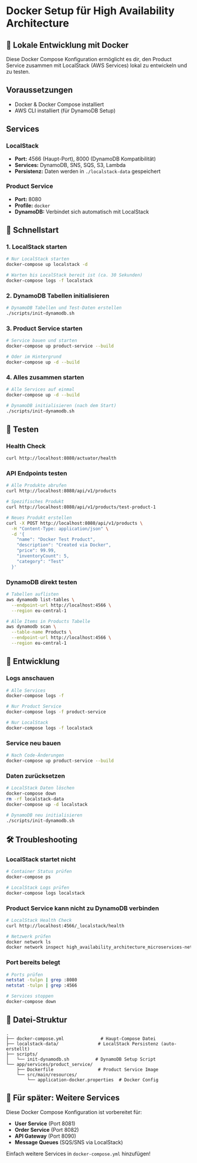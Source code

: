 # Docker Setup für High Availability Architecture

## 🐳 **Lokale Entwicklung mit Docker**

Diese Docker Compose Konfiguration ermöglicht es dir, den Product Service zusammen mit LocalStack (AWS Services) lokal zu entwickeln und zu testen.

## **Voraussetzungen**

- Docker & Docker Compose installiert
- AWS CLI installiert (für DynamoDB Setup)

## **Services**

### **LocalStack** 
- **Port:** 4566 (Haupt-Port), 8000 (DynamoDB Kompatibilität)
- **Services:** DynamoDB, SNS, SQS, S3, Lambda
- **Persistenz:** Daten werden in `./localstack-data` gespeichert

### **Product Service**
- **Port:** 8080
- **Profile:** `docker`
- **DynamoDB:** Verbindet sich automatisch mit LocalStack

## **🚀 Schnellstart**

### **1. LocalStack starten**
```bash
# Nur LocalStack starten
docker-compose up localstack -d

# Warten bis LocalStack bereit ist (ca. 30 Sekunden)
docker-compose logs -f localstack
```

### **2. DynamoDB Tabellen initialisieren**
```bash
# DynamoDB Tabellen und Test-Daten erstellen
./scripts/init-dynamodb.sh
```

### **3. Product Service starten**
```bash
# Service bauen und starten
docker-compose up product-service --build

# Oder im Hintergrund
docker-compose up -d --build
```

### **4. Alles zusammen starten**
```bash
# Alle Services auf einmal
docker-compose up -d --build

# DynamoDB initialisieren (nach dem Start)
./scripts/init-dynamodb.sh
```

## **🧪 Testen**

### **Health Check**
```bash
curl http://localhost:8080/actuator/health
```

### **API Endpoints testen**
```bash
# Alle Produkte abrufen
curl http://localhost:8080/api/v1/products

# Spezifisches Produkt
curl http://localhost:8080/api/v1/products/test-product-1

# Neues Produkt erstellen
curl -X POST http://localhost:8080/api/v1/products \
  -H "Content-Type: application/json" \
  -d '{
    "name": "Docker Test Product",
    "description": "Created via Docker",
    "price": 99.99,
    "inventoryCount": 5,
    "category": "Test"
  }'
```

### **DynamoDB direkt testen**
```bash
# Tabellen auflisten
aws dynamodb list-tables \
  --endpoint-url http://localhost:4566 \
  --region eu-central-1

# Alle Items in Products Tabelle
aws dynamodb scan \
  --table-name Products \
  --endpoint-url http://localhost:4566 \
  --region eu-central-1
```

## **🔧 Entwicklung**

### **Logs anschauen**
```bash
# Alle Services
docker-compose logs -f

# Nur Product Service
docker-compose logs -f product-service

# Nur LocalStack
docker-compose logs -f localstack
```

### **Service neu bauen**
```bash
# Nach Code-Änderungen
docker-compose up product-service --build
```

### **Daten zurücksetzen**
```bash
# LocalStack Daten löschen
docker-compose down
rm -rf localstack-data
docker-compose up -d localstack

# DynamoDB neu initialisieren
./scripts/init-dynamodb.sh
```

## **🛠 Troubleshooting**

### **LocalStack startet nicht**
```bash
# Container Status prüfen
docker-compose ps

# LocalStack Logs prüfen
docker-compose logs localstack
```

### **Product Service kann nicht zu DynamoDB verbinden**
```bash
# LocalStack Health Check
curl http://localhost:4566/_localstack/health

# Netzwerk prüfen
docker network ls
docker network inspect high_availability_architecture_microservices-network
```

### **Port bereits belegt**
```bash
# Ports prüfen
netstat -tulpn | grep :8080
netstat -tulpn | grep :4566

# Services stoppen
docker-compose down
```

## **📁 Datei-Struktur**

```
.
├── docker-compose.yml              # Haupt-Compose Datei
├── localstack-data/               # LocalStack Persistenz (auto-erstellt)
├── scripts/
│   └── init-dynamodb.sh          # DynamoDB Setup Script
└── app/services/product_service/
    ├── Dockerfile                 # Product Service Image
    └── src/main/resources/
        └── application-docker.properties  # Docker Config
```

## **🔄 Für später: Weitere Services**

Diese Docker Compose Konfiguration ist vorbereitet für:
- **User Service** (Port 8081)
- **Order Service** (Port 8082) 
- **API Gateway** (Port 8090)
- **Message Queues** (SQS/SNS via LocalStack)

Einfach weitere Services in `docker-compose.yml` hinzufügen! 